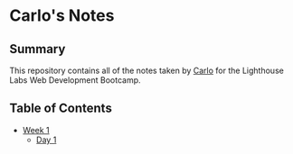 # Carlo's Notes
## Summary
This repository contains all of the notes taken by [Carlo](https://github.com/carlojavier) for the Lighthouse Labs Web Development Bootcamp.
## Table of Contents
* [Week 1](/Week_1)
  * [Day 1](/Week_1/Day_1)
